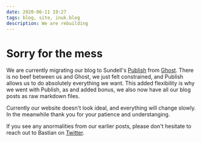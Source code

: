 ```yaml
---
date: 2020-06-11 19:27
tags: blog, site, inuk.blog
description: We are rebuilding
---
```


# Sorry for the mess
    
We are currently migrating our blog to Sundell's [Publish](https://github.com/JohnSundell/Publish) from [Ghost](https://ghost.org/). There is no beef between us and Ghost, we just felt constrained, and Publish allows us to do absolutely everything we want. This added flexibility is why we went with Publish, as and added bonus, we also now have all our blog posts as raw markdown files.

Currently our website doesn't look ideal, and everything will change slowly. In the meanwhile thank you for your patience and understanging.

If you see any anormalities from our earlier posts, please don't hesitate to reach out to Bastian on [Twitter](https://twitter.com/BastianInuk).
